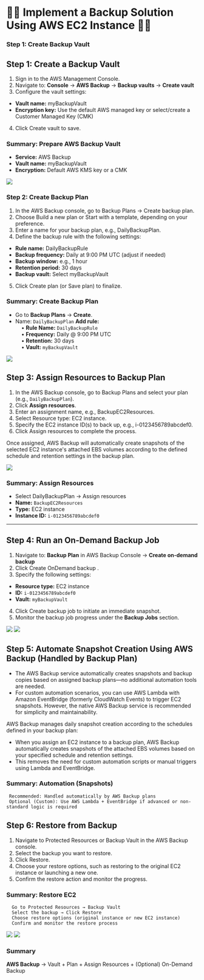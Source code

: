 # 🔹🔹 Implement a Backup Solution Using AWS EC2 Instance 🔹🔹

### Step 1: Create Backup Vault

 
## Step 1: Create a Backup Vault

1. Sign in to the AWS Management Console.
2. Navigate to: **Console** → **AWS Backup** → **Backup vaults** → **Create vault**
3.  Configure the vault settings:
   - **Vault name:** myBackupVault
   - **Encryption key:** Use the default AWS managed key or select/create a Customer Managed Key (CMK)
4. Click Create vault to save.

### Summary: Prepare AWS Backup Vault
- **Service:** AWS Backup
- **Vault name:** myBackupVault
- **Encryption:** Default AWS KMS key or a CMK

![](./Photos/aws/aws-1.jpeg)
### Step 2: Create Backup Plan

1. In the AWS Backup console, go to Backup Plans → Create backup plan.
2. Choose Build a new plan or Start with a template, depending on your preference.
3. Enter a name for your backup plan, e.g., DailyBackupPlan.
4. Define the backup rule with the following settings:

- **Rule name:** DailyBackupRule
- **Backup frequency:** Daily at 9:00 PM UTC (adjust if needed)
- **Backup window:** e.g., 1 hour
- **Retention period:** 30 days
- **Backup vault:** Select myBackupVault
5. Click Create plan (or Save plan) to finalize.

### Summary:  Create Backup Plan
- Go to **Backup Plans** → **Create**.
- Name: `DailyBackupPlan`
  **Add rule:**  
  &nbsp;&nbsp;&nbsp;&nbsp;• **Rule Name:** `DailyBackupRule`  
  &nbsp;&nbsp;&nbsp;&nbsp;• **Frequency:** Daily @ 9:00 PM UTC  
  &nbsp;&nbsp;&nbsp;&nbsp;• **Retention:** 30 days  
  &nbsp;&nbsp;&nbsp;&nbsp;• **Vault:** `myBackupVault`
  
![](./Photos/aws/aws-2.jpeg)

## Step 3: Assign Resources to Backup Plan
1. In the AWS Backup console, go to Backup Plans and select your plan (e.g., `DailyBackupPlan`).
2. Click **Assign resources**.
3. Enter an assignment name, e.g., BackupEC2Resources.
4. Select Resource type: EC2 instance.
5. Specify the EC2 instance ID(s) to back up, e.g., i-0123456789abcdef0.
6. Click Assign resources to complete the process.

Once assigned, AWS Backup will automatically create snapshots of the selected EC2 instance's attached EBS volumes according to the defined schedule and retention settings in the backup plan.

![](./Photos/aws/aws-3.jpeg)
### Summary: Assign Resources

- Select DailyBackupPlan → Assign resources
- **Name:** `BackupEC2Resources`
- **Type:** EC2 instance
- **Instance ID:** `i-0123456789abcdef0`
---

## Step 4: Run an On-Demand Backup Job
1. Navigate to: **Backup Plan** in AWS Backup Console → **Create on-demand backup**
2. Click Create OnDemand backup .
3. Specify the following settings:
  - **Resource type:** EC2 instance  
  - **ID:** `i-0123456789abcdef0`  
  - **Vault:** `myBackupVault`
4. Click Create backup job to initiate an immediate snapshot.
5. Monitor the backup job progress under the **Backup Jobs** section.  

![](./Photos/aws/aws-4.jpeg)
![](./Photos/aws/aws-5.jpeg)

## Step 5: Automate Snapshot Creation Using AWS Backup (Handled by Backup Plan)
- The AWS Backup service automatically creates snapshots and backup copies based on assigned backup plans—no additional automation tools are needed.
- For custom automation scenarios, you can use AWS Lambda with Amazon EventBridge (formerly CloudWatch Events) to trigger EC2 snapshots. However, the native AWS Backup service is recommended for simplicity and maintainability.

AWS Backup manages daily snapshot creation according to the schedules defined in your backup plan:
- When you assign an EC2 instance to a backup plan, AWS Backup automatically creates snapshots of the attached EBS volumes based on your specified schedule and retention settings.
- This removes the need for custom automation scripts or manual triggers using Lambda and EventBridge.
### Summary: Automation (Snapshots)
     Recommended: Handled automatically by AWS Backup plans
     Optional (Custom): Use AWS Lambda + EventBridge if advanced or non-standard logic is required

## Step 6: Restore from Backup
1. Navigate to Protected Resources or Backup Vault in the AWS Backup console.
2. Select the backup you want to restore.
3. Click Restore.
4. Choose your restore options, such as restoring to the original EC2 instance or launching a new one.
5. Confirm the restore action and monitor the progress.
 
 ###  Summary: Restore EC2
      Go to Protected Resources → Backup Vault
      Select the backup → Click Restore
      Choose restore options (original instance or new EC2 instance)
      Confirm and monitor the restore process

![](./Photos/aws/aws-6.jpeg)
![](./Photos/aws/aws-7.jpeg)

### Summary
**AWS Backup** → Vault + Plan + Assign Resources + (Optional) On-Demand Backup
